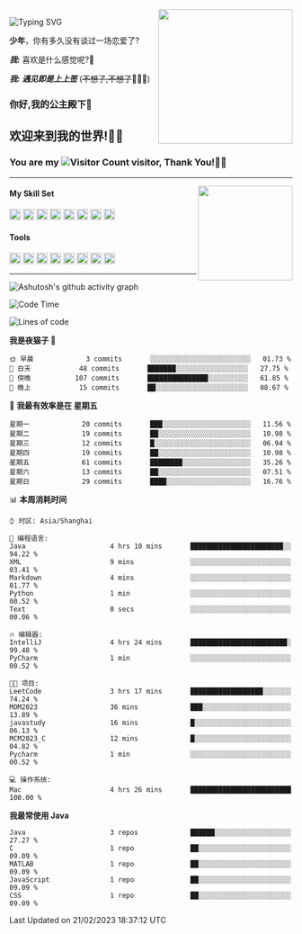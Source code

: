 <!-- **wql521/wql521** is a ✨ _special_ ✨ repository because its `README.md` (this file) appears on your GitHub profile. -->
<img align="right" width=239 src="https://i.imgtg.com/2023/02/06/0sQpM.th.jpg">

![Typing SVG](https://readme-typing-svg.demolab.com?font=Fira+Code&weight=700&size=31&pause=1000&width=500&height=55&lines=Hi+there%2C+I%E2%80%98m+%E5%B0%98%E4%B8%96%E7%83%9F%E9%9B%A8%E5%AE%A2+!+%F0%9F%AB%B6%F0%9F%8F%BB;%E4%BD%A0%E5%A5%BD%2C+%E6%88%91%E6%98%AF+%E5%B0%98%E4%B8%96%E7%83%9F%E9%9B%A8%E5%AE%A2+!+%F0%9F%AB%B6%F0%9F%8F%BB)

  **少年**，你有多久没有谈过一场恋爱了?
    
  ***我:*** 喜欢是什么感觉呢?🤔
 
  ***我:*** ***遇见即是上上签*** (~~不想了,不想了~~🤦🏻‍♂️)
  ### 你好,我的公主殿下👑
## **欢迎来到我的世界!🥳🥳**

### You are my ![Visitor Count](https://profile-counter.glitch.me/wql521/count.svg) visitor, Thank You!🎉🎉
---


<!-- github-stats:start -->
<img align="right" height="168" src="https://github-readme-stats.vercel.app/api?username=wql521&show_icons=true&count_private=true&locale=cn"/>
<!-- github-stats:end -->


#### My Skill Set
<!-- languages:start -->
<!-- prettier-ignore-start -->
<!-- markdownlint-disable -->
<code><img height="20" src="http://simpleicons.p2hp.com/icons/java.svg" alt="java" /></code>
<code><img height="20" src="https://cdn.simpleicons.org/swift" alt="swift" /></code>
<code><img height="20" src="https://cdn.simpleicons.org/cplusplus" alt="cplusplus" /></code>
<code><img height="20" src="https://cdn.simpleicons.org/python" alt="python" /></code>
<code><img height="20" src="https://cdn.simpleicons.org/mysql" alt="mysql" /></code>
<code><img height="20" src="https://cdn.simpleicons.org/javascript" alt="javascript" /></code>
<code><img height="20" src="https://cdn.simpleicons.org/css3" alt="css3" /></code>
<code><img height="20" src="https://cdn.simpleicons.org/html5" alt="html5" /></code>
<!-- markdownlint-restore -->
<!-- prettier-ignore-end -->

<!-- languages:end -->

#### Tools

<!-- tools:start -->
<!-- prettier-ignore-start -->
<!-- markdownlint-disable -->
<code><img height="20" src="https://cdn.simpleicons.org/intellijidea" alt="intellijidea" /></code>
<code><img height="20" src="https://cdn.simpleicons.org/xcode" alt="xcode" /></code>
<code><img height="20" src="https://cdn.simpleicons.org/pycharm" alt="pycharm" /></code>
<code><img height="20" src="https://cdn.simpleicons.org/latex" alt="latex" /></code>
<code><img height="20" src="https://cdn.simpleicons.org/androidstudio" alt="androidstudio" /></code>
<code><img height="20" src="https://cdn.simpleicons.org/vuedotjs" alt="vuedotjs" /></code>
<code><img height="20" src="https://cdn.simpleicons.org/macos" alt="macos" /></code>
<code><img height="20" src="https://cdn.simpleicons.org/git" alt="git" /></code>
<!-- markdownlint-restore -->
<!-- prettier-ignore-end -->

<!-- tools:end -->

___

![Ashutosh's github activity graph](https://github-readme-activity-graph.cyclic.app/graph?username=wql521&theme=github-light)


<!--START_SECTION:waka-->
![Code Time](http://img.shields.io/badge/Code%20Time-17%20hrs%2056%20mins-blue)

![Lines of code](https://img.shields.io/badge/%E4%BB%8E%E3%80%8CHello%20World%E3%80%8D%E8%B5%B7%E6%88%91%E5%B7%B2%E7%BB%8F%E5%86%99%E4%BA%86-27%20Thousand%20%E8%A1%8C%E4%BB%A3%E7%A0%81-blue)

**我是夜猫子 🦉** 

```text
🌞 早晨             3 commits       ░░░░░░░░░░░░░░░░░░░░░░░░░   01.73 % 
🌆 白天            48 commits       ███████░░░░░░░░░░░░░░░░░░   27.75 % 
🌃 傍晚           107 commits       ███████████████░░░░░░░░░░   61.85 % 
🌙 晚上            15 commits       ██░░░░░░░░░░░░░░░░░░░░░░░   08.67 % 

```
📅 **我最有效率是在 星期五** 

```text
星期一             20 commits       ███░░░░░░░░░░░░░░░░░░░░░░   11.56 % 
星期二             19 commits       ██░░░░░░░░░░░░░░░░░░░░░░░   10.98 % 
星期三             12 commits       █░░░░░░░░░░░░░░░░░░░░░░░░   06.94 % 
星期四             19 commits       ██░░░░░░░░░░░░░░░░░░░░░░░   10.98 % 
星期五             61 commits       ████████░░░░░░░░░░░░░░░░░   35.26 % 
星期六             13 commits       ██░░░░░░░░░░░░░░░░░░░░░░░   07.51 % 
星期日             29 commits       ████░░░░░░░░░░░░░░░░░░░░░   16.76 % 

```


📊 **本周消耗时间** 

```text
⌚︎ 时区: Asia/Shanghai

💬 编程语言: 
Java                     4 hrs 10 mins       ███████████████████████░░   94.22 % 
XML                      9 mins              ░░░░░░░░░░░░░░░░░░░░░░░░░   03.41 % 
Markdown                 4 mins              ░░░░░░░░░░░░░░░░░░░░░░░░░   01.77 % 
Python                   1 min               ░░░░░░░░░░░░░░░░░░░░░░░░░   00.52 % 
Text                     0 secs              ░░░░░░░░░░░░░░░░░░░░░░░░░   00.06 % 

🔥 编辑器: 
IntelliJ                 4 hrs 24 mins       ████████████████████████░   99.48 % 
PyCharm                  1 min               ░░░░░░░░░░░░░░░░░░░░░░░░░   00.52 % 

🐱‍💻 项目: 
LeetCode                 3 hrs 17 mins       ██████████████████░░░░░░░   74.24 % 
MOM2023                  36 mins             ███░░░░░░░░░░░░░░░░░░░░░░   13.89 % 
javastudy                16 mins             █░░░░░░░░░░░░░░░░░░░░░░░░   06.13 % 
MCM2023_C                12 mins             █░░░░░░░░░░░░░░░░░░░░░░░░   04.82 % 
Pycharm                  1 min               ░░░░░░░░░░░░░░░░░░░░░░░░░   00.52 % 

💻 操作系统: 
Mac                      4 hrs 26 mins       █████████████████████████   100.00 % 

```

**我最常使用 Java** 

```text
Java                     3 repos             ██████░░░░░░░░░░░░░░░░░░░   27.27 % 
C                        1 repo              ██░░░░░░░░░░░░░░░░░░░░░░░   09.09 % 
MATLAB                   1 repo              ██░░░░░░░░░░░░░░░░░░░░░░░   09.09 % 
JavaScript               1 repo              ██░░░░░░░░░░░░░░░░░░░░░░░   09.09 % 
CSS                      1 repo              ██░░░░░░░░░░░░░░░░░░░░░░░   09.09 % 

```



 Last Updated on 21/02/2023 18:37:12 UTC
<!--END_SECTION:waka-->



